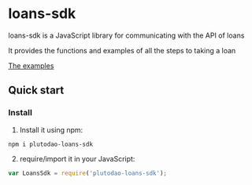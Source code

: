 # loans-sdk

loans-sdk is a JavaScript library for communicating with the API of loans

It provides the functions and examples of all the steps to taking a loan

[The
examples](https://github.com/PlutoDAO/loans-sdk/blob/main/docs/reference/examples.md)

## Quick start

### Install
1. Install it using npm:

```shell
npm i plutodao-loans-sdk
```

2. require/import it in your JavaScript:

```js
var LoansSdk = require('plutodao-loans-sdk');
```
